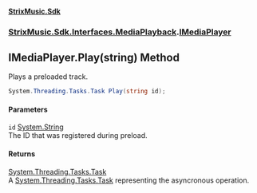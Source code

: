 #### [StrixMusic.Sdk](./index.md 'index')
### [StrixMusic.Sdk.Interfaces.MediaPlayback](./StrixMusic-Sdk-Interfaces-MediaPlayback.md 'StrixMusic.Sdk.Interfaces.MediaPlayback').[IMediaPlayer](./StrixMusic-Sdk-Interfaces-MediaPlayback-IMediaPlayer.md 'StrixMusic.Sdk.Interfaces.MediaPlayback.IMediaPlayer')
## IMediaPlayer.Play(string) Method
Plays a preloaded track.  
```csharp
System.Threading.Tasks.Task Play(string id);
```
#### Parameters
<a name='StrixMusic-Sdk-Interfaces-MediaPlayback-IMediaPlayer-Play(string)-id'></a>
`id` [System.String](https://docs.microsoft.com/en-us/dotnet/api/System.String 'System.String')  
The ID that was registered during preload.  
  
#### Returns
[System.Threading.Tasks.Task](https://docs.microsoft.com/en-us/dotnet/api/System.Threading.Tasks.Task 'System.Threading.Tasks.Task')  
A [System.Threading.Tasks.Task](https://docs.microsoft.com/en-us/dotnet/api/System.Threading.Tasks.Task 'System.Threading.Tasks.Task') representing the asyncronous operation.  
